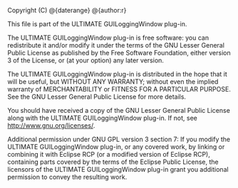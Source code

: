 Copyright (C) @{daterange} @{author:r}

This file is part of the ULTIMATE GUILoggingWindow plug-in.

The ULTIMATE GUILoggingWindow plug-in is free software: you can redistribute it and/or modify
it under the terms of the GNU Lesser General Public License as published
by the Free Software Foundation, either version 3 of the License, or
(at your option) any later version.

The ULTIMATE GUILoggingWindow plug-in is distributed in the hope that it will be useful,
but WITHOUT ANY WARRANTY; without even the implied warranty of
MERCHANTABILITY or FITNESS FOR A PARTICULAR PURPOSE.  See the
GNU Lesser General Public License for more details.

You should have received a copy of the GNU Lesser General Public License
along with the ULTIMATE GUILoggingWindow plug-in. If not, see <http://www.gnu.org/licenses/>.

Additional permission under GNU GPL version 3 section 7:
If you modify the ULTIMATE GUILoggingWindow plug-in, or any covered work, by linking
or combining it with Eclipse RCP (or a modified version of Eclipse RCP), 
containing parts covered by the terms of the Eclipse Public License, the 
licensors of the ULTIMATE GUILoggingWindow plug-in grant you additional permission 
to convey the resulting work.
